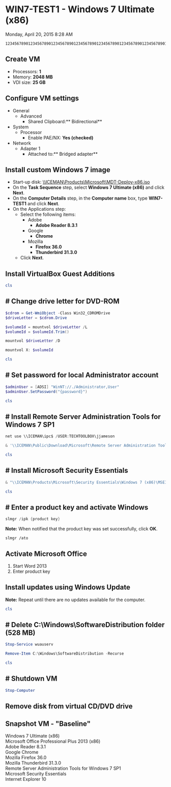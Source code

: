 ﻿# WIN7-TEST1 - Windows 7 Ultimate (x86)

Monday, April 20, 2015
8:28 AM

```Text
12345678901234567890123456789012345678901234567890123456789012345678901234567890
```

## Create VM

- Processors: **1**
- Memory: **2048 MB**
- VDI size: **25 GB**

## Configure VM settings

- General
  - Advanced
    - Shared Clipboard:** Bidirectional**
- System
  - Processor
    - Enable PAE/NX: **Yes (checked)**
- Network
  - Adapter 1
    - Attached to:** Bridged adapter**

## Install custom Windows 7 image

- Start-up disk: [\\\\ICEMAN\\Products\\Microsoft\\MDT-Deploy-x86.iso](\\ICEMAN\Products\Microsoft\MDT-Deploy-x86.iso)
- On the **Task Sequence** step, select **Windows 7 Ultimate (x86)** and click **Next**.
- On the **Computer Details** step, in the **Computer name** box, type **WIN7-TEST1** and click **Next**.
- On the Applications step:
  - Select the following items:
    - Adobe
      - **Adobe Reader 8.3.1**
    - Google
      - **Chrome**
    - Mozilla
      - **Firefox 36.0**
      - **Thunderbird 31.3.0**
  - Click **Next**.

## Install VirtualBox Guest Additions

```PowerShell
cls
```

## # Change drive letter for DVD-ROM

```PowerShell
$cdrom = Get-WmiObject -Class Win32_CDROMDrive
$driveLetter = $cdrom.Drive

$volumeId = mountvol $driveLetter /L
$volumeId = $volumeId.Trim()

mountvol $driveLetter /D

mountvol X: $volumeId
```

```PowerShell
cls
```

## # Set password for local Administrator account

```PowerShell
$adminUser = [ADSI] "WinNT://./Administrator,User"
$adminUser.SetPassword("{password}")
```

```PowerShell
cls
```

## # Install Remote Server Administration Tools for Windows 7 SP1

```PowerShell
net use \\ICEMAN\ipc$ /USER:TECHTOOLBOX\jjameson

& '\\ICEMAN\Public\Download\Microsoft\Remote Server Administration Tools for Windows 7 SP1\Windows6.1-KB958830-x86-RefreshPkg.msu'
```

```PowerShell
cls
```

## # Install Microsoft Security Essentials

```PowerShell
& "\\ICEMAN\Products\Microsoft\Security Essentials\Windows 7 (x86)\MSEInstall.exe"
```

```PowerShell
cls
```

## # Enter a product key and activate Windows

```PowerShell
slmgr /ipk {product key}
```

**Note:** When notified that the product key was set successfully, click **OK**.

```Console
slmgr /ato
```

## Activate Microsoft Office

1. Start Word 2013
2. Enter product key

## Install updates using Windows Update

**Note:** Repeat until there are no updates available for the computer.

```PowerShell
cls
```

## # Delete C:\\Windows\\SoftwareDistribution folder (528 MB)

```PowerShell
Stop-Service wuauserv

Remove-Item C:\Windows\SoftwareDistribution -Recurse
```

```PowerShell
cls
```

## # Shutdown VM

```PowerShell
Stop-Computer
```

## Remove disk from virtual CD/DVD drive

## Snapshot VM - "Baseline"

Windows 7 Ultimate (x86)\
Microsoft Office Professional Plus 2013 (x86)\
Adobe Reader 8.3.1\
Google Chrome\
Mozilla Firefox 36.0\
Mozilla Thunderbird 31.3.0\
Remote Server Administration Tools for Windows 7 SP1\
Microsoft Security Essentials\
Internet Explorer 10

